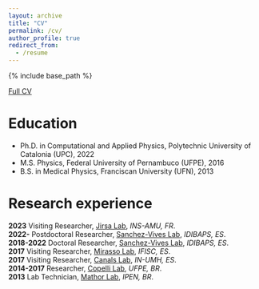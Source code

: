 ```yaml
---
layout: archive
title: "CV"
permalink: /cv/
author_profile: true
redirect_from:
  - /resume
---
```


{% include base_path %}

[Full CV](https://www.dropbox.com/scl/fi/tcfgaipw59rg0i9290fjj/LDALLAP_AcademicCV.pdf?rlkey=rxxw3ey47dktn5je3mkdm6a0f&dl=0)


Education
======
* Ph.D. in Computational and Applied Physics, Polytechnic University of Catalonia (UPC), 2022  
* M.S. Physics, Federal University of Pernambuco (UFPE), 2016  
* B.S. in Medical Physics, Franciscan University (UFN), 2013  

Research experience
======
**2023** Visiting Researcher, [Jirsa Lab](https://ins-amu.fr/jirsaviktor), *INS-AMU, FR*.  
**2022-** Postdoctoral Researcher, [Sanchez-Vives Lab](https://www.clinicbarcelona.org/en/idibaps/research-areas/clinical-and-experimental-neuroscience/systems-neuroscience), *IDIBAPS, ES*.  
**2018-2022** Doctoral Researcher, [Sanchez-Vives Lab](https://www.clinicbarcelona.org/en/idibaps/research-areas/clinical-and-experimental-neuroscience/systems-neuroscience), *IDIBAPS, ES*.  
**2017** Visiting Researcher, [Mirasso Lab](https://ifisc.uib-csic.es/users/claudio/), *IFISC, ES*.  
**2017** Visiting Researcher, [Canals Lab](https://canalslab.com/member/santiago-canals/), *IN-UMH, ES*.  
**2014-2017** Researcher, [Copelli Lab](https://scholar.google.com/citations?user=EzJn-hAAAAAJ&hl=en), *UFPE, BR*.  
**2013** Lab Technician, [Mathor Lab](https://www.ipen.br/portal_por/portal/default.php), *IPEN, BR*.  
